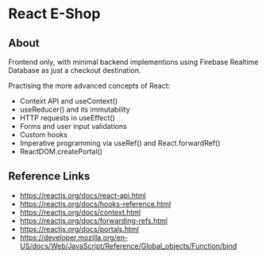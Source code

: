 # React E-Shop

## About

Frontend only, with minimal backend implementions using Firebase Realtime Database as just a checkout destination.

Practising the more advanced concepts of React:

-   Context API and useContext()
-   useReducer() and its immutability
-   HTTP requests in useEffect()
-   Forms and user input validations
-   Custom hooks
-   Imperative programming via useRef() and React.forwardRef()
-   ReactDOM.createPortal()

## Reference Links

-   https://reactjs.org/docs/react-api.html
-   https://reactjs.org/docs/hooks-reference.html
-   https://reactjs.org/docs/context.html
-   https://reactjs.org/docs/forwarding-refs.html
-   https://reactjs.org/docs/portals.html
-   https://developer.mozilla.org/en-US/docs/Web/JavaScript/Reference/Global_objects/Function/bind
